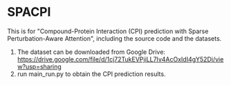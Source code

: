 

# SPACPI

This is for "Compound-Protein Interaction (CPI) prediction with Sparse Perturbation-Aware Attention", including the source code and the datasets.

1. The dataset can be downloaded from Google Drive: https://drive.google.com/file/d/1cj72TukEVPjiLL7Iv4AcOxIdI4gY52Dj/view?usp=sharing
2. run main_run.py to obtain the CPI prediction results.

